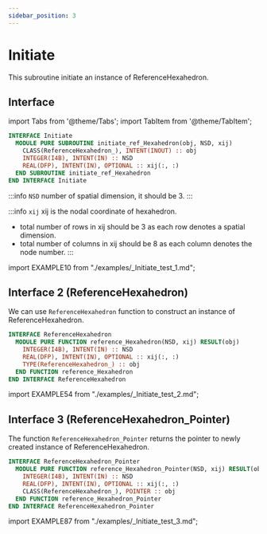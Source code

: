 ```yaml
---
sidebar_position: 3
---
```


# Initiate

This subroutine initiate an instance of ReferenceHexahedron.

## Interface

import Tabs from '@theme/Tabs';
import TabItem from '@theme/TabItem';

<Tabs>
<TabItem value="interface" label="Interface" default>

```fortran
INTERFACE Initiate
  MODULE PURE SUBROUTINE initiate_ref_Hexahedron(obj, NSD, xij)
    CLASS(ReferenceHexahedron_), INTENT(INOUT) :: obj
    INTEGER(I4B), INTENT(IN) :: NSD
    REAL(DFP), INTENT(IN), OPTIONAL :: xij(:, :)
  END SUBROUTINE initiate_ref_Hexahedron
END INTERFACE Initiate
```

:::info `NSD`
number of spatial dimension, it should be 3.
:::

:::info `xij`
xij is the nodal coordinate of hexahedron.

- total number of rows in xij should be 3 as each row denotes a spatial dimension.
- total number of columns in xij should be 8 as each column denotes the node number.
  :::

</TabItem>

<TabItem value="example" label="️܀ See example">

import EXAMPLE10 from "./examples/_Initiate_test_1.md";

<EXAMPLE10 />

</TabItem>

<TabItem value="close" label="↢ ">

</TabItem>
</Tabs>

## Interface 2 (ReferenceHexahedron)

We can use `ReferenceHexahedron` function to construct an instance of ReferenceHexahedron.

<Tabs>
<TabItem value="interface" label="Interface" default>

```fortran
INTERFACE ReferenceHexahedron
  MODULE PURE FUNCTION reference_Hexahedron(NSD, xij) RESULT(obj)
    INTEGER(I4B), INTENT(IN) :: NSD
    REAL(DFP), INTENT(IN), OPTIONAL :: xij(:, :)
    TYPE(ReferenceHexahedron_) :: obj
  END FUNCTION reference_Hexahedron
END INTERFACE ReferenceHexahedron
```

</TabItem>

<TabItem value="example" label="️܀ See example">

import EXAMPLE54 from "./examples/_Initiate_test_2.md";

<EXAMPLE54 />

</TabItem>

<TabItem value="close" label="↢ ">

</TabItem>
</Tabs>

## Interface 3 (ReferenceHexahedron_Pointer)

The function `ReferenceHexahedron_Pointer` returns the pointer to newly created instance of ReferenceHexahedron.

<Tabs>
<TabItem value="interface" label="Interface" default>

```fortran
INTERFACE ReferenceHexahedron_Pointer
  MODULE PURE FUNCTION reference_Hexahedron_Pointer(NSD, xij) RESULT(obj)
    INTEGER(I4B), INTENT(IN) :: NSD
    REAL(DFP), INTENT(IN), OPTIONAL :: xij(:, :)
    CLASS(ReferenceHexahedron_), POINTER :: obj
  END FUNCTION reference_Hexahedron_Pointer
END INTERFACE ReferenceHexahedron_Pointer
```

</TabItem>

<TabItem value="example" label="️܀ See example">

import EXAMPLE87 from "./examples/_Initiate_test_3.md";

<EXAMPLE87 />

</TabItem>

<TabItem value="close" label="↢ ">

</TabItem>
</Tabs>
